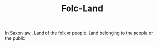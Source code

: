 ---
title: Folc-Land
letter: F
permalink: "/definitions/bld-folc-land.html"
body: In Saxon law.. Land of the folk or people. Land belonging to the people or the
  public
published_at: '2018-07-07'
source: Black's Law Dictionary 2nd Ed (1910)
layout: post
---
